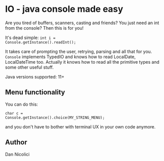 # IO - java console made easy

Are you tired of buffers, scanners, casting and friends? You just need an int from the console?
Then this is for you!

It's dead simple:
<code>int i = Console.getInstance().readInt();</code>

It takes care of prompting the user, retrying, parsing and all that for you.
<code>Console</code> implements TypedIO and knows how to read LocalDate, LocalDateTime too.
Actually it knows how to read all the primitive types and some other useful stuff.

Java versions supported: 11+

## Menu functionality
You can do this:

<code>char c = Console.getInstance().choice(MY_STRING_MENU);</code>

and you don't have to bother with terminal UX in your own code anymore.

## Author
Dan Nicolici